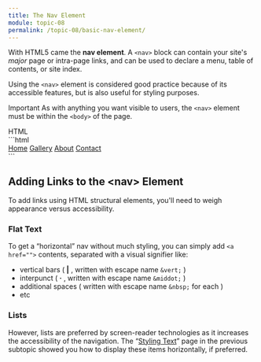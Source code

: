 ```yaml
---
title: The Nav Element
module: topic-08
permalink: /topic-08/basic-nav-element/
---
```


<div class="divider-heading"></div>

With HTML5 came the **nav element**. A `<nav>` block can contain your site's _major_ page or intra-page links, and can be used to declare a menu, table of contents, or site index.

Using the `<nav>` element is considered good practice because of its accessible features, but is also useful for styling purposes.


<span class="label label-danger">Important</span> As with anything you want visible to users, the `<nav>` element must be within the `<body>` of the page.


<div class="code-heading">
  <span class="html">HTML</span>
</div>
```html
<nav>
  <!-- Site Links -->
</nav>


<!-- For example... -->
<nav id="main-menu">
  <a href="#">Home</a>
  <a href="#">Gallery</a>
  <a href="#">About</a>
  <a href="#">Contact</a>
</nav>
```


<div class="divider-pg"></div>


## Adding Links to the &lt;nav&gt; Element
To add links using HTML structural elements, you'll need to weigh appearance versus accessibility.


### Flat Text
To get a “horizontal” nav without much styling, you can simply add `<a href="">` contents, separated with a visual signifier like:
- vertical bars ( **\|** , written with escape name `&vert;` )
- interpunct ( **&middot;** , written with escape name `&middot;` )
- additional spaces ( written with escape name `&nbsp;` for each )
- etc

<div class="external-embed">
  <p data-height="400" data-theme-id="30567" data-slug-hash="qoNKjY" data-default-tab="html,result" data-user="Media-Ed-Online" data-pen-title="The Nav Element, Flat Text " class="codepen"></p>
</div>


### Lists
However, lists are preferred by screen-reader technologies as it increases the accessibility of the navigation. The “[Styling Text](../basic-styling-text)” page in the previous subtopic showed you how to display these items horizontally, if preferred.

<div class="external-embed">
  <p data-height="400" data-theme-id="30567" data-slug-hash="oqLyeP" data-default-tab="html,result" data-user="Media-Ed-Online" data-pen-title="The Nav Element, List Links" class="codepen"></p>
</div>
